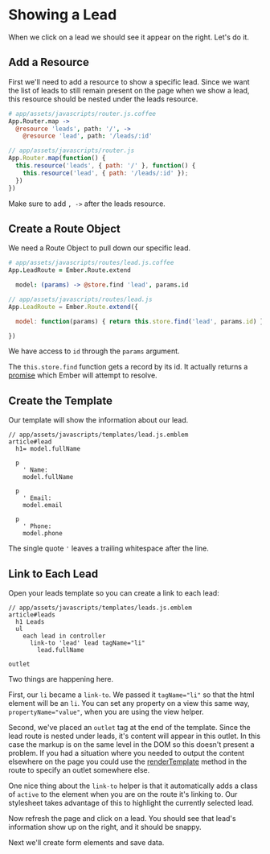 # Showing a Lead

When we click on a lead we should see it appear on the right. Let's do it.

## Add a Resource

First we'll need to add a resource to show a specific lead. Since we want the list of leads to still remain present on the page when we show a lead, this resource should be nested under the leads resource.

```coffee
# app/assets/javascripts/router.js.coffee
App.Router.map ->
  @resource 'leads', path: '/', ->
    @resource 'lead', path: '/leads/:id'
```
```javascript
// app/assets/javascripts/router.js
App.Router.map(function() {
  this.resource('leads', { path: '/' }, function() {
    this.resource('lead', { path: '/leads/:id' });
  })
})
```

<p class="coffeescript">
Make sure to add <code>, -></code> after the leads resource.
</p>

## Create a Route Object

We need a Route Object to pull down our specific lead.

```coffee
# app/assets/javascripts/routes/lead.js.coffee
App.LeadRoute = Ember.Route.extend

  model: (params) -> @store.find 'lead', params.id
```
```javascript
// app/assets/javascripts/routes/lead.js
App.LeadRoute = Ember.Route.extend({

  model: function(params) { return this.store.find('lead', params.id) }

})
```

We have access to `id` through the `params` argument.

The `this.store.find` function gets a record by its id. It actually returns a [promise](http://emberjs.com/api/classes/Ember.RSVP.Promise.html) which Ember will attempt to resolve.

## Create the Template

Our template will show the information about our lead.

```
// app/assets/javascripts/templates/lead.js.emblem
article#lead
  h1= model.fullName

  p
    ' Name:
    model.fullName

  p
    ' Email:
    model.email

  p
    ' Phone:
    model.phone
```

The single quote `'` leaves a trailing whitespace after the line.

## Link to Each Lead

Open your leads template so you can create a link to each lead:

```
// app/assets/javascripts/templates/leads.js.emblem
article#leads
  h1 Leads
  ul
    each lead in controller
      link-to 'lead' lead tagName="li"
        lead.fullName

outlet
```

Two things are happening here.

First, our `li` became a `link-to`. We passed it `tagName="li"` so that the html element will be an `li`. You can set any property on a view this same way, `propertyName="value"`, when you are using the view helper.

Second, we've placed an `outlet` tag at the end of the template. Since the lead route is nested under leads, it's content will appear in this outlet. In this case the markup is on the same level in the DOM so this doesn't present a problem. If you had a situation where you needed to output the content elsewhere on the page you could use the [renderTemplate](http://emberjs.com/api/classes/Ember.Route.html#method_renderTemplate) method in the route to specify an outlet somewhere else.

One nice thing about the `link-to` helper is that it automatically adds a class of `active` to the element when you are on the route it's linking to. Our stylesheet takes advantage of this to highlight the currently selected lead.

Now refresh the page and click on a lead. You should see that lead's information show up on the right, and it should be snappy.

Next we'll create form elements and save data.
